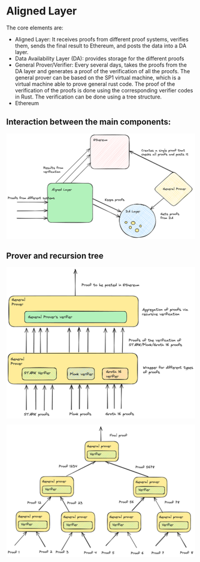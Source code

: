 # Aligned Layer

The core elements are:

- Aligned Layer: It receives proofs from different proof systems, verifies them, sends the final result to Ethereum, and posts the data into a DA layer.
- Data Availability Layer (DA): provides storage for the different proofs
- General Prover/Verifier: Every several days, takes the proofs from the DA layer and generates a proof of the verification of all the proofs. The general prover can be based on the SP1 virtual machine, which is a virtual machine able to prove general rust code. The proof of the verification of the proofs is done using the corresponding verifier codes in Rust. The verification can be done using a tree structure.
- Ethereum

## Interaction between the main components:

![Diagram](./diagram.png)

## Prover and recursion tree

![Prover](./prover.png)

![Recursion](./recursion.png)



